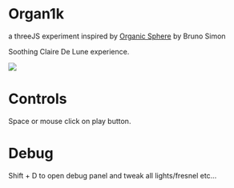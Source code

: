 # Organ1k
a threeJS experiment inspired by [Organic Sphere](https://github.com/brunosimon/organic-sphere) by Bruno Simon

Soothing Claire De Lune experience.

![](static/preview.gif)


# Controls

Space or mouse click on play button.

# Debug
Shift + D to open debug panel and tweak all lights/fresnel etc...